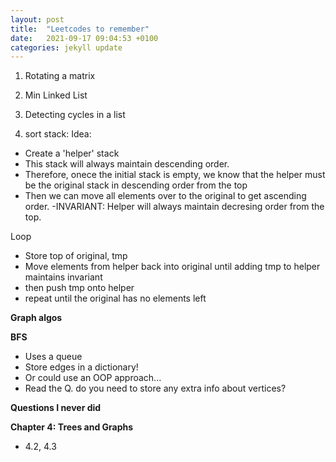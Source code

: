 ```yaml
---
layout: post
title:  "Leetcodes to remember"
date:   2021-09-17 09:04:53 +0100
categories: jekyll update
---
```


1. Rotating a matrix
2. Min Linked List
3. Detecting cycles in a list


4. sort stack:
Idea:

- Create a 'helper' stack
- This stack will always maintain descending order.
- Therefore, onece the initial stack is empty, we know that the helper must be the original stack
in descending order from the top
- Then we can move all elements over to the original to get ascending order.
-INVARIANT: Helper will always maintain decresing order from the top.

Loop
- Store top of original, tmp
- Move elements from helper back into original until adding tmp to helper maintains invariant
- then push tmp onto helper
- repeat until the original has no elements left

**Graph algos**

**BFS**
- Uses a queue
- Store edges in a dictionary!
- Or could use an OOP approach...
- Read the Q. do you need to store any extra info about vertices?



**Questions I never did**

**Chapter 4: Trees and Graphs**
- 4.2, 4.3

